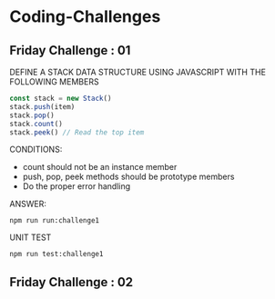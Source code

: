 # Coding-Challenges
## Friday Challenge : 01 
DEFINE A STACK DATA STRUCTURE USING JAVASCRIPT 
WITH THE FOLLOWING MEMBERS 
```javascript
const stack = new Stack() 
stack.push(item) 
stack.pop() 
stack.count()
stack.peek() // Read the top item
```
CONDITIONS: 
- count should not be an instance member 
- push, pop, peek methods should be prototype members 
- Do the proper error handling

ANSWER: 
```shell script
npm run run:challenge1
```

UNIT TEST
```shell script
npm run test:challenge1
```
## Friday Challenge : 02
